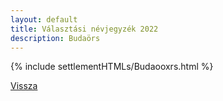 ```yaml
---
layout: default
title: Választási névjegyzék 2022
description: Budaörs
---
```


{% include settlementHTMLs/Budaooxrs.html %}

[Vissza](./)